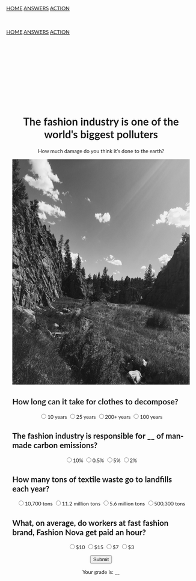 <!DOCTYPE html>
<html lang="en">

<!-- Compiled and minified JavaScript -->
<script src="https://cdnjs.cloudflare.com/ajax/libs/materialize/1.0.0/js/materialize.min.js"></script>

<!--Import materialize.css-->
<link type="text/css" rel="stylesheet" href="css/materialize.min.css"  media="screen,projection"/>

<!--Let browser know website is optimized for mobile-->
<meta name="viewport" content="width=device-width, initial-scale=1.0"/>

<title>W3.CSS Template</title>
<meta charset="UTF-8">
<meta name="viewport" content="width=device-width, initial-scale=1">
<link rel="stylesheet" href="https://www.w3schools.com/w3css/4/w3.css">
<link rel="stylesheet" href="https://fonts.googleapis.com/css?family=Lato">
<link rel="stylesheet" href="https://cdnjs.cloudflare.com/ajax/libs/font-awesome/4.7.0/css/font-awesome.min.css">
<style>
body {font-family: "Lato", sans-serif}
.mySlides {display: none}
h2 {text-align: left;}
label {text-align: center}
header {text-align:center,}
</style>
<body>

<!-- Navbar -->
<div class="w3-top">
  <div class="w3-bar w3-black w3-card">
    <a class="w3-bar-item w3-button w3-padding-large w3-hide-medium w3-hide-large w3-right" href="javascript:void(0)" onclick="myFunction()" title="Toggle Navigation Menu"><i class="fa fa-bars"></i></a>
    <a href="#" class="w3-bar-item w3-button w3-padding-large">HOME</a>
    <a href="answers.html" class="w3-bar-item w3-button w3-padding-large w3-hide-small">ANSWERS</a>
    <a href="howcanihelp.html" class="w3-bar-item w3-button w3-padding-large w3-hide-small">ACTION</a>
    </div>
    <a href="javascript:void(0)" class="w3-padding-large w3-hover-red w3-hide-small w3-right"><i class="fa fa-search"></i></a>
  </div>
</div>

<!-- Navbar on small screens (remove the onclick attribute if you want the navbar to always show on top of the content when clicking on the links) -->
<div id="navDemo" class="w3-bar-block w3-black w3-hide w3-hide-large w3-hide-medium w3-top" style="margin-top:46px">
  <a href="#" class="w3-bar-item w3-button w3-padding-large" onclick="myFunction()">HOME</a>
  <a href="answers.html" class="w3-bar-item w3-button w3-padding-large" onclick="myFunction()">ANSWERS</a>
  <a href="howcanihelp.html" class="w3-bar-item w3-button w3-padding-large" onclick="myFunction()">ACTION</a>
 
</div>

<!-- Page content -->
<div class="w3-content" style="max-width:2000px;margin-top:46px">

<!-- Header -->
<header class="w3-container w3-white w3-center" style="padding:128px 16px">
    <h1 class="w3-margin w3-jumbo">The fashion industry is one of the world's biggest polluters</h1>
    <p class="w3-margin w3-jumbo">How much damage do you think it's done to the earth?</p>
    <img src="unnamed copy 2.jpg" height="600" width="1000">

</head>
<body>
<div id="main">
<div id="header">

</div>
<form id="form1">




<h2>How long can it take for clothes to decompose?</h2>
<label for="var_string"><input type="radio" name="variable" value="0" id="var_string" />10 years</label>
<label for="var_join"><input type="radio" name="variable" value="0" id="var_join" />25 years</label>
<label for="var_info"><input type="radio" name="variable" value="25" id="var_info" />200+ years</label>
<label for="var_condition"><input type="radio" name="variable" value="0" id="var_condition"/>100 years</label>

<h2>The fashion industry is responsible for __ of man-made carbon emissions?</h2>
<label for="sub_string"><input type="radio" name="sub" value="25" id="sub_string"/>10%</label>
<label for="sub_join"><input type="radio" name="sub" value="0" id="sub_join"/>0.5%</label>
<label for="sub_info"><input type="radio" name="sub" value="0" id="sub_info" />5%</label>
<label for="sub_condition"><input type="radio" name="sub" value="0" id="sub_condition" />2%</label>

<h2>How many tons of textile waste go to landfills each year?</h2>
<label for="cat_string"><input type="radio" name="con" value="0" id="cat_string" />10,700 tons</label>
<label for="cat_join"><input type="radio" name="con" value="25" id="cat_join" />11.2 million tons</label>
<label for="cat_info"><input type="radio" name="con" value="0" id="cat_info" />5.6 million tons</label>
<label for="cat_condition"><input type="radio" name="con" value="0" id="cat_condition" />500,300 tons</label>


<h2>What, on average, do workers at fast fashion brand, Fashion Nova get paid an hour?</h2>
<label for="if_string"><input type="radio" name="ifstate" value="0" id="if_string" />$10</label>
<label for="if_join"><input type="radio" name="ifstate" value="0" id="if_join" />$15</label>
<label for="if_info"><input type="radio" name="ifstate" value="0" id="if_info" />$7</label>
<label for="if_condition"><input type="radio" name="ifstate"  value="25" id="if_condition" />$3</label>

<button type="submit" value="Submit">Submit</button>

</form>





    
<p>Your grade is: <span id="grade">__</span></p>
<p id="grade2"></p>



<script>
document.getElementById("form1").onsubmit=function() {
       variable = parseInt(document.querySelector('input[name = "variable"]:checked').value);
	   sub = parseInt(document.querySelector('input[name = "sub"]:checked').value);
	   con = parseInt(document.querySelector('input[name = "con"]:checked').value);
	   ifstate = parseInt(document.querySelector('input[name = "ifstate"]:checked').value);
	   
	   
	   result = variable + sub + con + ifstate;
	   
	document.getElementById("grade").innerHTML = result;

 grading = [
	   {score:0,feedback:"You know nothing about the horrors of the fashion industry", image:"gettyimages-182823529-612x612.jpg"},
	   {score:25,feedback:"You know a couple things about the hideous environemntal and human impact of the fashion industry", image:"25-Of-People-Have-A-Genetic-Predisposition-to-Mold-Illness.jpg"},
	   {score:50,feedback:"You know a little about the fashion industry's damage to humanity and to planet Earth", image:"download-1.jpg"},
	   {score:75,feedback:"Close! You know a lot about the destruction caused by the fashion industry!", image:"red-seventy-five-percent-off-discount-stock-illustrations_csp24007777.jpg"},
	   {score:100,feedback:"Wow! You know everything about the horrific state of our planet!", image:"100-Percent.jpg"},
	   ];
	  
for(i=0; i<grading.length; i++) {
    if(result == grading[i].score) {
    result2 = grading[i].feedback + "<br /><img src='" + grading[i].image + "' width='300'  />";
	  }
	  }


document.getElementById("grade2").innerHTML = result2; 

return false; // required to not refresh the page; just leave this here
} //this ends the submit function

</script>




</div>
</body>
</html>

